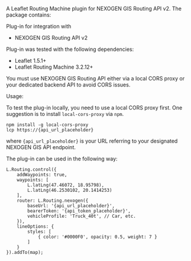 A Leaflet Routing Machine plugin for NEXOGEN GIS Routing API v2. The package contains:

Plug-in for integration with
* NEXOGEN GIS Routing API v2

Plug-in was tested with the following dependencies:
* Leaflet 1.5.1+
* Leaflet Routing Machine 3.2.12+

You must use NEXOGEN GIS Routing API either via a local CORS proxy or your dedicated backend API to avoid CORS issues.

Usage:

To test the plug-in locally, you need to use a local CORS proxy first.
One suggestion is to install `local-cors-proxy` via `npm`.

```
npm install -g local-cors-proxy
lcp https://{api_url_placeholder}
```

where `{api_url_placeholder}` is your URL referring to your designated NEXOGEN GIS API endpoint.

The plug-in can be used in the following way:

```javascript=
L.Routing.control({
	addWaypoints: true,
	waypoints: [
		L.latLng(47.46072, 18.95798),
		L.latLng(46.2530102, 20.1414253)
	],
	router: L.Routing.nexogen({
		baseUrl: '{api_url_placeholder}',
		bearerToken: '{api_token_placeholder}',
		vehicleProfile: 'Truck_40t', // Car, etc.
	}),
	lineOptions: {
		styles: [
			{ color: '#0000F0', opacity: 0.5, weight: 7 }
		]
	}
}).addTo(map);
```
